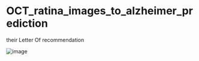 # OCT_ratina_images_to_alzheimer_prediction


their Letter Of recommendation

![image](https://user-images.githubusercontent.com/63954873/200167592-e8c73982-26f4-4746-b362-42d766cb622b.png)
